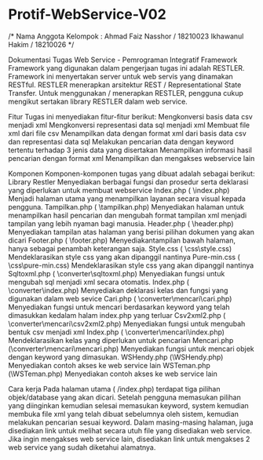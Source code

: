 Protif-WebService-V02
=====================
/*
Nama Anggota Kelompok : 
Ahmad Faiz Nasshor / 18210023
Ikhawanul Hakim / 18210026
*/

Dokumentasi Tugas Web Service - Pemrograman Integratif
Framework
Framework yang digunakan dalam pengerjaan tugas ini adalah RESTLER. Framework ini menyertakan server untuk web servis yang dinamakan RESTful. RESTLER menerapkan arsitektur REST / Representational State Transfer. Untuk menggunakan / menerapkan RESTLER, pengguna cukup mengikut sertakan library RESTLER dalam web service.

Fitur
Tugas ini menyediakan fitur-fitur berikut:
Mengkonversi basis data csv menjadi xml
Mengkonversi representasi data sql menjadi xml
Membuat file xml dari file csv
Menampilkan data dengan format xml dari basis data csv dan representasi data sql
Melakukan pencarian data dengan keyword tertentu terhadap 3 jenis data yang disertakan
Menampilkan informasi hasil pencarian dengan format xml
Menampilkan dan mengakses webservice lain

Komponen
Komponen-komponen tugas yang dibuat adalah sebagai berikut:
Library Restler
Menyediakan berbagai fungsi dan prosedur serta deklarasi yang diperlukan untuk membuat webservice
Index.php ( \index.php)
Menjadi halaman utama yang menampilkan layanan secara visual kepada pengguna.
Tampilkan.php ( \tampilkan.php)
Menyediakan halaman untuk menampilkan hasil pencarian dan mengubah format tampilan xml menjadi tampilan yang lebih nyaman bagi manusia.
Header.php ( \header.php)
Menyediakan tampilan atas halaman yang berisi pilihan dokumen yang akan dicari
Footer.php ( \footer.php)
Menyediakantampilan bawah halaman, hanya sebagai penambah keterangan saja.
Style.css ( \css\style.css) 
Mendeklarasikan style css yang akan dipanggil nantinya
Pure-min.css ( \css\pure-min.css)
Mendeklarasikan style css yang akan dipanggil nantinya
Sqltoxml.php ( \converter\sqltoxml.php)
Menyediakan fungsi untuk mengubah sql menjadi xml secara otomatis.
Index.php ( \converter\index.php)
Menyediakan deklarasi kelas dan fungsi yang digunakan dalam web sevice
Cari.php ( \converter\mencari\cari.php)
Menyediakan fungsi untuk mencari berdasarkan keyword yang telah dimasukkan kedalam halam index.php yang terluar 
Csv2xml2.php ( \converter\mencari\csv2xml2.php)
Menyediakan fungsi untuk mengubah bentuk csv menjadi xml
Index.php ( \converter\mencari\index.php)
Mendeklarasikan kelas yang diperlukan untuk pencarian
Mencari.php (\converter\mencari\mencari.php)
Menyediakan fungsi untuk mencari objek dengan keyword yang dimasukan.
WSHendy.php (\WSHendy.php)
Menyediakan contoh akses ke web service lain
WSTeman.php (\WSTeman.php)
Menyediakan contoh akses ke web service lain

Cara kerja
Pada halaman utama ( /index.php) terdapat tiga pilihan objek/database yang akan dicari. Setelah pengguna memasukan pilihan yang diinginkan kemudian selesai memasukan keyword, system kemudian membuka file xml yang telah dibuat sebelumnya oleh sistem, kemudian melakukan pencarian sesuai keyword. Dalam masing-masing halaman, juga disediakan link untuk melihat secara utuh file yang disediakan web service. Jika ingin mengakses web service lain, disediakan link untuk mengakses 2 web service yang sudah diketahui alamatnya. 
